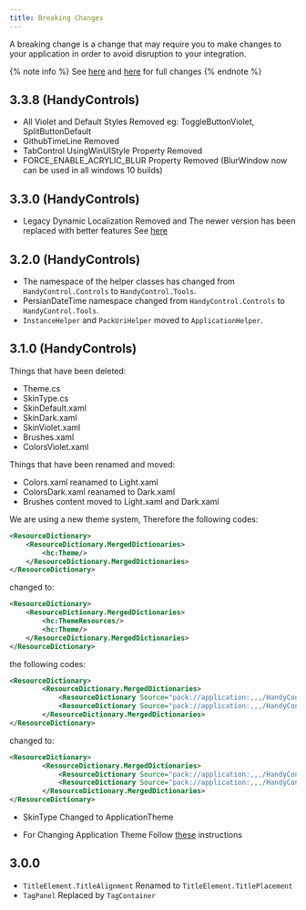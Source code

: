 ```yaml
---
title: Breaking Changes
---
```


A breaking change is a change that may require you to make changes to your application in order to avoid disruption to your integration.

{% note info %}
See [here](https://github.com/ghost1372/HandyControls/releases) and [here](https://github.com/HandyOrg/HandyControl/releases) for full changes
{% endnote %}

## 3.3.8 (HandyControls)
- All Violet and Default Styles Removed eg: ToggleButtonViolet, SplitButtonDefault
- GithubTimeLine Removed
- TabControl UsingWinUIStyle Property Removed
- FORCE_ENABLE_ACRYLIC_BLUR Property Removed (BlurWindow now can be used in all windows 10 builds)

## 3.3.0 (HandyControls)
- Legacy Dynamic Localization Removed and The newer version has been replaced with better features See [here](https://hosseini.ninja/handycontrol/persianToolkit/dynamicLanguage/)

## 3.2.0 (HandyControls)
- The namespace of the helper classes has changed from `HandyControl.Controls` to `HandyControl.Tools`.
- PersianDateTime namespace changed from `HandyControl.Controls` to `HandyControl.Tools`.
- `InstanceHelper` and `PackUriHelper` moved to `ApplicationHelper`.

## 3.1.0 (HandyControls)
Things that have been deleted:
- Theme.cs
- SkinType.cs
- SkinDefault.xaml
- SkinDark.xaml
- SkinViolet.xaml
- Brushes.xaml
- ColorsViolet.xaml

Things that have been renamed and moved:
- Colors.xaml reanamed to Light.xaml
- ColorsDark.xaml reanamed to Dark.xaml
- Brushes content moved to Light.xaml and Dark.xaml 

We are using a new theme system, Therefore the following codes:
```xml
<ResourceDictionary>
    <ResourceDictionary.MergedDictionaries>
        <hc:Theme/>
    </ResourceDictionary.MergedDictionaries>
</ResourceDictionary>
```
changed to:
```xml
<ResourceDictionary>
    <ResourceDictionary.MergedDictionaries>
        <hc:ThemeResources/>
        <hc:Theme/>
    </ResourceDictionary.MergedDictionaries>
</ResourceDictionary>
```
the following codes:
```xml
<ResourceDictionary>
        <ResourceDictionary.MergedDictionaries>
            <ResourceDictionary Source="pack://application:,,,/HandyControl;component/Themes/SkinDefault.xaml"/>
            <ResourceDictionary Source="pack://application:,,,/HandyControl;component/Themes/Theme.xaml"/>
        </ResourceDictionary.MergedDictionaries>
</ResourceDictionary>
```
changed to:
```xml
<ResourceDictionary>
        <ResourceDictionary.MergedDictionaries>
            <ResourceDictionary Source="pack://application:,,,/HandyControl;component/Themes/Basic/Colors/Light.xaml"/>
            <ResourceDictionary Source="pack://application:,,,/HandyControl;component/Themes/Theme.xaml"/>
        </ResourceDictionary.MergedDictionaries>
</ResourceDictionary>
```

- SkinType Changed to ApplicationTheme

- For Changing Application Theme Follow [these](https://ghost1372.github.io/handycontrol/theme/) instructions


## 3.0.0 

- `TitleElement.TitleAlignment` Renamed to `TitleElement.TitlePlacement`
- `TagPanel` Replaced by `TagContainer`